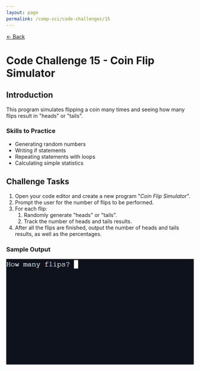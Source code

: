 ```yaml
---
layout: page
permalink: /comp-sci/code-challenges/15
---
```


[← Back](./)

# Code Challenge 15 - Coin Flip Simulator

## Introduction

This program simulates flipping a coin many times and seeing how many flips result in "heads" or "tails".

### Skills to Practice
- Generating random numbers
- Writing if statements
- Repeating statements with loops
- Calculating simple statistics

## Challenge Tasks
1. Open your code editor and create a new program "*Coin Flip Simulator*".
2. Prompt the user for the number of flips to be performed.
3. For each flip:
    1. Randomly generate "heads" or "tails".
    2. Track the number of heads and tails results.
4. After all the flips are finished, output the number of heads and tails results, as well as the percentages.

### Sample Output

<img src="/assets/img/challenges/challenge-15-coin-flip.gif" alt="sample output" title="sample output">
